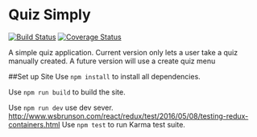 # Quiz Simply
[![Build Status](https://travis-ci.org/wsbrunson/Quiz-Simply-React.svg?branch=master)](https://travis-ci.org/wsbrunson/Quiz-Simply-React)
[![Coverage Status](https://coveralls.io/repos/github/wsbrunson/Quiz-Simply-React/badge.svg?branch=master)](https://coveralls.io/github/wsbrunson/Quiz-Simply-React?branch=master)

A simple quiz application. Current version only lets a user take a quiz manually created.
A future version will use a create quiz menu

##Set up Site
Use `npm install` to install all dependencies.

Use `npm run build` to build the site.

Use `npm run dev` use dev sever.
http://www.wsbrunson.com/react/redux/test/2016/05/08/testing-redux-containers.html
Use `npm test` to run Karma test suite.
